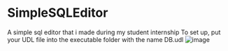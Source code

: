 # SimpleSQLEditor
A simple sql editor that i made during my student internship
To set up, put your UDL file into the executable folder with the name DB.udl
![image](https://github.com/user-attachments/assets/aef2d0d2-ce25-48f6-ab86-678459d3670b)
